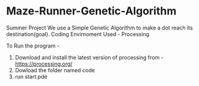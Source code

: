 # Maze-Runner-Genetic-Algorithm
Summer Project 
We use a Simple Genetic Algorithm to make a dot reach its destination(goal).
Coding Envirnoment Used - Processing 


To Run the program - 
1) Download and install the latest version of processing from - https://processing.org/
2) Dowload the folder named code
3) run start.pde


